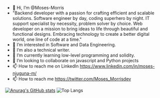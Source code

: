- 👋 Hi, I’m @Moses-Morris
- "Backend developer with a passion for crafting efficient and scalable solutions. Software engineer by day, coding superhero by night. IT support specialist by necessity, problem solver by choice. Web developer on a mission to bring ideas to life through beautiful and functional designs. Embracing technology to create a better digital world, one line of code at a time."
- 👀 I’m interested in Software and  Data Engineering.
- 🌱 I’m also a technical writer.
- 🌱 I’m currently learning low-level programming and solidity.
- 💞️ I’m looking to collaborate on javascript and Python projects
- 📫 How to reach me on LinkedIn https://www.linkedin.com/in/moses-njuguna-m/
- 📫 How to reach me https://twitter.com/Moses_Morrisdev


[![Anurag's GitHub stats](https://github-readme-stats.vercel.app/api?username=Moses-Morris&show_icons=true&theme=radical)](https://github.com/anuraghazra/github-readme-stats)
![Top Langs](https://github-readme-stats.vercel.app/api/top-langs/?username=anuraghazra&layout=compact)
<!---
Moses-Morris/Moses-Morris is a ✨ special ✨ repository because its `README.md` (this file) appears on your GitHub profile.
You can click the Preview link to take a look at your changes.
--->
